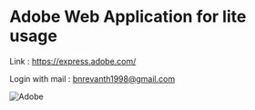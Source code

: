 # Adobe Web Application for lite usage

Link : https://express.adobe.com/

Login with mail : bnrevanth1998@gmail.com

![Adobe](https://user-images.githubusercontent.com/123372740/226341011-40b53544-2fc7-4ef7-9f4b-cf7e6acd0ff2.jpg)
